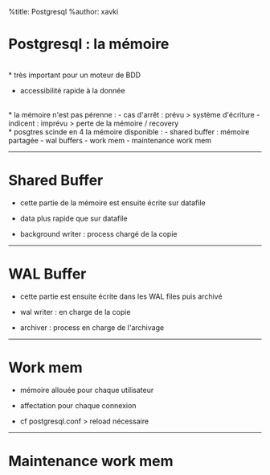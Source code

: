 %title: Postgresql
%author: xavki



# Postgresql : la mémoire


<br>
* très important pour un moteur de BDD

* accessibilité rapide à la donnée

<br>
* la mémoire n'est pas pérenne :
		- cas d'arrêt : prévu > système d'écriture
		- indicent : imprévu > perte de la mémoire / recovery

<br>
* posgtres scinde en 4 la mémoire disponible :
		- shared buffer : mémoire partagée
		- wal buffers
		- work mem
		- maintenance work mem


-------------------------------------------------------------------

# Shared Buffer


* cette partie de la mémoire est ensuite écrite sur datafile


* data plus rapide que sur datafile


* background writer : process chargé de la copie



-------------------------------------------------------------------

# WAL Buffer



* cette partie est ensuite écrite dans les WAL files puis archivé


* wal writer : en charge de la copie


* archiver : process en charge de l'archivage




------------------------------------------------------------------

# Work mem


* mémoire allouée pour chaque utilisateur


* affectation pour chaque connexion 


* cf postgresql.conf > reload nécessaire


------------------------------------------------------------------


# Maintenance work mem






